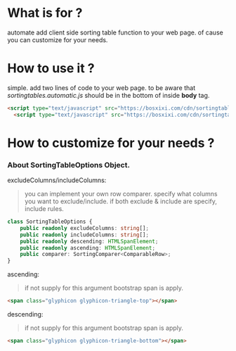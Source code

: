 # What is for ?
automate add client side sorting table function to your web page.
of cause you can customize for your needs.

# How to use it ?
simple. add two lines of code to your web page. to be aware that *sortingtables.automatic.js* should be in the bottom of inside **body** tag.
```html
<script type="text/javascript" src="https://bosxixi.com/cdn/sortingtables.js"></script>
  <script type="text/javascript" src="https://bosxixi.com/cdn/sortingtables.automatic.js"></script>
```

# How to customize for your needs ?
  
### About SortingTableOptions Object.

excludeColumns/includeColumns:

> you can implement your own row comparer.
> specify what columns you want to exclude/include.
> if both exclude & include are specify, include rules.


```typescript
class SortingTableOptions {
    public readonly excludeColumns: string[];
    public readonly includeColumns: string[];
    public readonly descending: HTMLSpanElement;
    public readonly ascending: HTMLSpanElement;
    public comparer: SortingComparer<ComparableRow>;
}
```

ascending:

> if not supply for this argument bootstrap span is apply.

```html
<span class="glyphicon glyphicon-triangle-top"></span>
```

descending:

> if not supply for this argument bootstrap span is apply.

```html
<span class="glyphicon glyphicon-triangle-bottom"></span>
```
